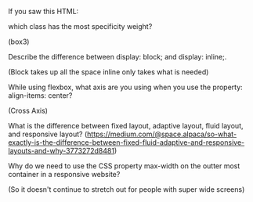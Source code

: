 
If you saw this HTML: <div class="box box1 box2 box3"></div> which class has the most specificity weight?

(box3)

Describe the difference between display: block; and display: inline;.

(Block takes up all the space
inline only takes what is needed)

While using flexbox, what axis are you using when you use the property: align-items: center?

(Cross Axis)

What is the difference between fixed layout, adaptive layout, fluid layout, and responsive layout?
(https://medium.com/@space.alpaca/so-what-exactly-is-the-difference-between-fixed-fluid-adaptive-and-responsive-layouts-and-why-3773272d8481)

Why do we need to use the CSS property max-width on the outter most container in a responsive website?

(So it doesn't continue to stretch out for people with super wide screens)
